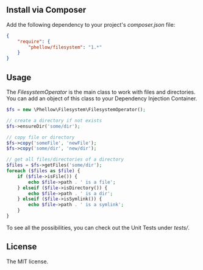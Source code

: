 ## Install via Composer

Add the following dependency to your project's _composer.json_ file:

```json
{
    "require": {
        "phellow/filesystem": "1.*"
    }
}
```

## Usage

The _FilesystemOperator_ is the main class to work with files and directories. You can add an object of this class
to your Dependency Injection Container.

```php
$fs = new \Phellow\Filesystem\FilesystemOperator();

// create a directory if not exists
$fs->ensureDir('some/dir');

// copy file or directory
$fs->copy('someFile', 'newFile');
$fs->copy('some/dir', 'new/dir');

// get all files/directories of a directory
$files = $fs->getFiles('some/dir');
foreach ($files as $file) {
    if ($file->isFile()) {
        echo $file->path . ' is a file';
    } elseif ($file->isDirectory()) {
        echo $file->path . ' is a dir';
    } elseif ($file->isSymlink()) {
        echo $file->path . ' is a symlink';
    }
}
```

To see all the possibilities, you can check out the Unit Tests under _tests/_.

## License

The MIT license.